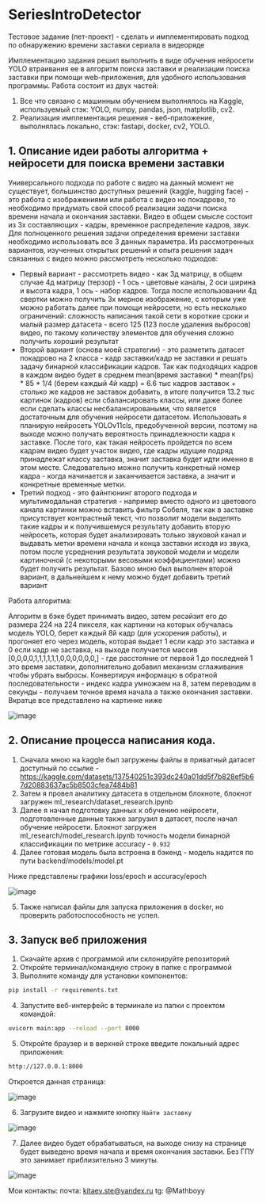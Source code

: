 # SeriesIntroDetector

Тестовое задание (пет-проект) - сделать и имплементировать подход по обнаружению времени заставки сериала в видеоряде 

Имплементацию задания решил выполнить в виде обучения нейросети YOLO втраивания ее в алгоритм поиска заставки и реализации поиска заставки при помощи web-приложения, для удобного использования программы.
Работа состоит из двух частей:

1. Все что связано с машинным обучением выполнялось на Kaggle, используемый стэк: YOLO, numpy, pandas, json, matplotlib, cv2.
2. Реализация имплементация решения - веб-приложение, выполнялась локально, стэк: fastapi, docker, cv2, YOLO.

## 1. Описание идеи работы алгоритма + нейросети для поиска времени заставки

Универсального подхода по работе с видео на данный момент не существует, большинство доступных решений (kaggle, hugging face) - это работа с изображениями или работа с видео но покадрово, то необходимо придумать свой способ реализации задачи поиска времени начала и окончания заставки.
Видео в общем смысле состоит из 3х составляющих - кадры, временное распределение кадров, звук. Для полноценного решения задачи определения времени заставки необходимо использовать все 3 данных параметра.
Из рассмотренных вариантов, изученных открытых решений и опыта решения задач связанных с видео можно рассмотреть несколько подходов:
- Первый вариант - рассмотреть видео - как 3д матрицу, в общем случае 4д матрицу (терзор) - 1 ось - цветовые каналы, 2 оси ширина и высота кадра, 1 ось - набор кадров. Тогда после использовании 4д свертки можно получить 3х мерное изображение, с которым уже можно работать далее при помощи нейросети, но есть несколько ограничений: сложность написания такой сети в короткие сроки и малый размер датасета - всего 125 (123 после удаления выбросов) видео, по такому количеству элементов для обучения сложно получить хороший результат
- Второй вариант (основа моей стратегии) - это разметить датасет покадрово на 2 класса - кадр заставки/кадр не заставки и решать задачу бинарной классификации кадров. Так как подходящих кадров в каждом видео будет в среднем mean(время заставки) * mean(fps) * 85 * 1/4 (берем каждый 4й кадр) = 6.6 тыс кадров заставок + столько же кадров не заставок добавить, в итоге получится 13.2 тыс картинок (кадров) если сбалансировать классы, или даже более если сделать классы несбалансироваными, что является достаточным для обучения нейросети датасетом. Использовать я планирую нейросеть YOLOv11cls, предобученной версии, поэтому на выходе можно получать вероятность принадлежности кадра к заставке. После того, как такая нейросеть пройдется по всем кадрам видео будет участок видео, где кадры идущие подряд принадлежат классу заставка, значит заставка будет идти именно в этом месте. Следовательно можно получить конкретный номер кадра - когда начинается и заканчивается заставка, а значит и конкретные временные метки.
- Третий подход - это файнтюнинг второго подхода и мультимодальная стратегия - например вместо одного из цветового канала картинки можно вставить фильтр Cобеля, так как в заставке присутствует контрастный текст, что позволит модели выделять такие кадры и к получившемуся результату добавить вторую нейросеть, которая будет анализировать только звуковой канал и выдавать метки времени начала и конца заставки исходя из звука, потом после усреднения результата звуковой модели и модели картиночной (с некоторыми весовыми коэффициентами) можно будет получить результат.
Базово мною был выполнен второй вариант, в дальнейшем к нему можно будет добавить третий вариант

Работа алгоритма:

Алгоритм в бэке будет принимать видео, затем ресайзит его до размера 224 на 224 пикселя, как картинки на которых обучалась модель YOLO, берет каждый 8й кадр (для ускорения работы), и прогоняет его через модель, которая выдает 1 если кадр это заставка и 0 если кадр не заставка, на выходе получается массив [0,0,0,0,1,1,1,1,1,1,0,0,0,0,0,0,] - где расстояние от первой 1 до последней 1 это время заставки, дополнительно добавил механизм сглаживания чтобы убрать выбросы. Конвертируя информацю в обратной последовательности - индекс кадра умножаем на 8, затем переводим в секунды - получаем точное время начала а также окончания заставки. Вкратце все представлено на картинке ниже

![image](https://github.com/user-attachments/assets/b9ab00ca-2fa2-4cf2-8787-e6af69841c9b)

## 2. Описание процесса написания кода.

1. Сначала мною на kaggle был загружены файлы в приватный датасет доступный по ссылке - https://kaggle.com/datasets/137540251c393dc240a01dd5f7b828ef5b67d20883637ac5b8503cfea7484b81
2. Затем я провел аналитику датасета в отдельном блокноте, блокнот загружен ml_research/dataset_research.ipynb
3. Далее я начал подготовку данных к обучению нейросети, подготовленные данные также загрузил в датасет, после начал обучение нейросети. Блокнот загружен ml_research/model_research.ipynb точность модели бинарной классификации по метрике accuracy - ```0.932```
4. Далее готовая модель была встроена в бэкенд - модель надится по пути backend/models/model.pt

Ниже представлены графики loss/epoch и accuracy/epoch

![image](https://github.com/user-attachments/assets/9335f281-70b4-4170-b89a-143d58ae86fc)

5. Также написал файлы для запуска приложения в docker, но проверить работоспособность не успел. 

## 3. Запуск веб приложения

1. Скачайте архив с программой или склонируйте репозиторий
2. Откройте терминал/командную строку в папке с программой
3. Выполните команду для установки компонентов:
```bash
pip install -r requirements.txt
```
4. Запустите веб-интерфейс в терминале из папки с проектом командой:
```bash
uvicorn main:app --reload --port 8000
```
5. Откройте браузер и в верхней строке введите локальный адрес приложения:
```bash
http://127.0.0.1:8000
```
Откроется данная страница:

![image](https://github.com/user-attachments/assets/dc45a262-e0ff-45f1-bf2b-c874a649b575)

6. Загрузите видео и нажмите кнопку ```Найти заставку```

![image](https://github.com/user-attachments/assets/d4b0b35d-bf03-4ca4-a678-f7ae88a97f59)

7. Далее видео будет обрабатываться, на выходе снизу на странице будет выведено время начала и время окончания заставки. Без ГПУ это занимает приблизительно 3 минуты.

![image](https://github.com/user-attachments/assets/ab8130ab-a4bb-4af4-99ae-bf94481c66f0)


Мои контакты:
почта: kitaev.ste@yandex.ru
tg: @Mathboyy

